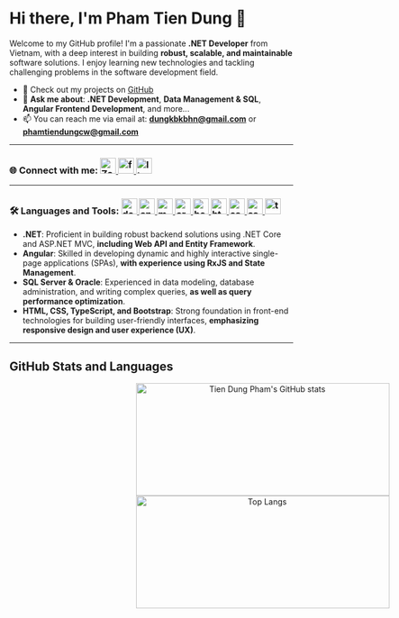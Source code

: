 # Hi there, I'm Pham Tien Dung 👋

Welcome to my GitHub profile! I'm a passionate **.NET Developer** from Vietnam, with a deep interest in building **robust, scalable, and maintainable** software solutions. I enjoy learning new technologies and tackling challenging problems in the software development field.

- 🔭 Check out my projects on [GitHub](https://github.com/phamtiendungcw?tab=repositories)
- 💬 **Ask me about**: **.NET Development**, **Data Management & SQL**, **Angular Frontend Development**, and more...
- 📫 You can reach me via email at: **dungkbkbhn@gmail.com** or **phamtiendungcw@gmail.com**

---

<div align="left">
  <h3>
    🌐 Connect with me:
     <span>
      <a href="https://zalo.me/84337198586" target="_blank" rel="noreferrer">
        <img src="https://img.icons8.com/color/48/000000/zalo.png" alt="Zalo" height="28" width="28" />
      </a>
      <a href="https://fb.com/phamtiendungcw" target="_blank" rel="noreferrer">
        <img src="https://raw.githubusercontent.com/rahuldkjain/github-profile-readme-generator/master/src/images/icons/Social/facebook.svg" alt="facebook" height="28" width="28" />
      </a>
      <a href="https://linkedin.com/in/phamtiendungcw" target="_blank" rel="noreferrer">
        <img src="https://raw.githubusercontent.com/rahuldkjain/github-profile-readme-generator/master/src/images/icons/Social/linked-in-alt.svg" alt="linkedin" height="28" width="28" />
      </a>
    </span>
  </h3>
</div>

---

<div align="left">
  <h3>
    🛠️ Languages and Tools:
     <span>
      <a href="https://dotnet.microsoft.com/" target="_blank" rel="noreferrer">
        <img src="https://upload.wikimedia.org/wikipedia/commons/0/0e/Microsoft_.NET_logo.png" alt="dotnet" width="28" height="28"/>
      </a>
      <a href="https://angular.io" target="_blank" rel="noreferrer">
        <img src="https://upload.wikimedia.org/wikipedia/commons/c/cf/Angular_full_color_logo.svg" alt="angular" width="28" height="28"/>
      </a>
      <a href="https://www.microsoft.com/en-us/sql-server" target="_blank" rel="noreferrer">
        <img src="https://img.icons8.com/color/48/000000/microsoft-sql-server.png" alt="mssql" width="28" height="28"/>
      </a>
      <a href="https://www.oracle.com/database/" target="_blank" rel="noreferrer">
        <img src="https://upload.wikimedia.org/wikipedia/commons/5/50/Oracle_logo.svg" alt="oracle" width="28" height="28"/>
      </a>
      <a href="https://getbootstrap.com" target="_blank" rel="noreferrer">
        <img src="https://upload.wikimedia.org/wikipedia/commons/b/b2/Bootstrap_logo.svg" alt="bootstrap" width="28" height="28"/>
      </a>
      <a href="https://www.w3.org/html/" target="_blank" rel="noreferrer">
        <img src="https://upload.wikimedia.org/wikipedia/commons/6/61/HTML5_logo_and_wordmark.svg" alt="html5" width="28" height="28"/>
      </a>
      <a href="https://www.w3schools.com/css/" target="_blank" rel="noreferrer">
        <img src="https://upload.wikimedia.org/wikipedia/commons/d/d5/CSS3_logo_and_wordmark.svg" alt="css3" width="28" height="28"/>
      </a>
      <a href="https://sass-lang.com" target="_blank" rel="noreferrer">
        <img src="https://upload.wikimedia.org/wikipedia/commons/9/96/Sass_Logo_Color.svg" alt="sass" width="28" height="28"/>
      </a>
      <a href="https://www.typescriptlang.org/" target="_blank" rel="noreferrer">
        <img src="https://upload.wikimedia.org/wikipedia/commons/4/4c/Typescript_logo_2020.svg" alt="typescript" width="28" height="28"/>
      </a>
    </span>
  </h3>
</div>

- **.NET**: Proficient in building robust backend solutions using .NET Core and ASP.NET MVC, **including Web API and Entity Framework**.
- **Angular**: Skilled in developing dynamic and highly interactive single-page applications (SPAs), **with experience using RxJS and State Management**.
- **SQL Server & Oracle**: Experienced in data modeling, database administration, and writing complex queries, **as well as query performance optimization**.
- **HTML, CSS, TypeScript, and Bootstrap**: Strong foundation in front-end technologies for building user-friendly interfaces, **emphasizing responsive design and user experience (UX)**.

---

## GitHub Stats and Languages

<div align="center" style="width: 900px; margin: 0 auto;">
 <img src="https://github-readme-stats.vercel.app/api?username=phamtiendungcw&show_icons=true&theme=radical" alt="Tien Dung Pham's GitHub stats" width="450px" height="200px" style="width: 450px; height: 200px;"/>
  <img src="https://github-readme-stats.vercel.app/api/top-langs/?username=phamtiendungcw&layout=compact&theme=radical" alt="Top Langs" width="450px" height="200px" style="width: 450px; height: 200px;"/>
</div>
